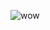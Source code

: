 ![wow](https://images-wixmp-ed30a86b8c4ca887773594c2.wixmp.com/f/9e3ca3cf-8280-4776-b9e5-ed258d5d7ffd/dsydn5-b98347f2-5d52-4a0d-9740-a8206c54c276.jpg/v1/fill/w_600,h_500,q_75,strp/gangster_mario_by_ddbug007_dsydn5-fullview.jpg?token=eyJ0eXAiOiJKV1QiLCJhbGciOiJIUzI1NiJ9.eyJzdWIiOiJ1cm46YXBwOjdlMGQxODg5ODIyNjQzNzNhNWYwZDQxNWVhMGQyNmUwIiwiaXNzIjoidXJuOmFwcDo3ZTBkMTg4OTgyMjY0MzczYTVmMGQ0MTVlYTBkMjZlMCIsIm9iaiI6W1t7ImhlaWdodCI6Ijw9NTAwIiwicGF0aCI6IlwvZlwvOWUzY2EzY2YtODI4MC00Nzc2LWI5ZTUtZWQyNThkNWQ3ZmZkXC9kc3lkbjUtYjk4MzQ3ZjItNWQ1Mi00YTBkLTk3NDAtYTgyMDZjNTRjMjc2LmpwZyIsIndpZHRoIjoiPD02MDAifV1dLCJhdWQiOlsidXJuOnNlcnZpY2U6aW1hZ2Uub3BlcmF0aW9ucyJdfQ.V8Y-ol9BxJPzQ8oOEjQQmlxDHEInd3f25xyvCp_w_EQ)
